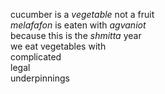 cucumber is a *vegetable* not a fruit	
*melafafon* is eaten with *agvaniot*  
because this is the *shmitta* year  
we eat vegetables with   
complicated   
legal   
underpinnings
